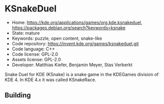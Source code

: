 # KSnakeDuel

- Home: https://kde.org/applications/games/org.kde.ksnakeduel, https://packages.debian.org/search?keywords=ksnake
- State: mature
- Keywords: puzzle, open content, snake-like
- Code repository: https://invent.kde.org/games/ksnakeduel.git
- Code language: C++
- Code license: GPL-2.0
- Assets license: GPL-2.0
- Developer: Matthias Kiefer, Benjamin Meyer, Stas Verberkt

Snake Duel for KDE (KSnake) is a snake game in the KDEGames division of KDE 4.
In KDE 4.x it was called KSnakeRace.

## Building
